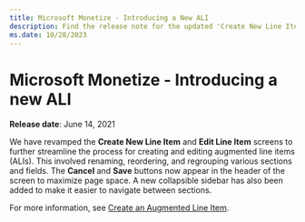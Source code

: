 ```yaml
---
title: Microsoft Monetize - Introducing a New ALI
description: Find the release note for the updated 'Create New Line Item' and 'Edit Line Item' screens.
ms.date: 10/28/2023
---
```


# Microsoft Monetize - Introducing a new ALI

**Release date**: June 14, 2021

We have revamped the **Create New Line Item** and **Edit Line Item** screens to further streamline the process for creating and editing augmented line items (ALIs). This involved renaming, reordering, and regrouping various sections and fields. The **Cancel** and **Save** buttons now appear in the header of the screen to maximize page space. A new collapsible sidebar has also been added to make it easier to navigate between sections.

For more information, see [Create an Augmented Line Item](create-an-augmented-line-item-ali.md).
